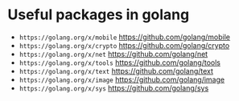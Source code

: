 # Useful packages in golang 
- `https://golang.org/x/mobile` https://github.com/golang/mobile
- `https://golang.org/x/crypto` https://github.com/golang/crypto
- `https://golang.org/x/net` https://github.com/golang/net
- `https://golang.org/x/tools` https://github.com/golang/tools
- `https://golang.org/x/text` https://github.com/golang/text
- `https://golang.org/x/image` https://github.com/golang/image
- `https://golang.org/x/sys` https://github.com/golang/sys
